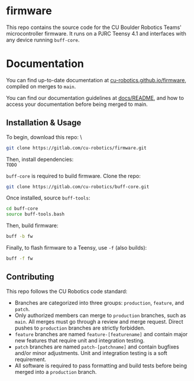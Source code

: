 # firmware
This repo contains the source code for the CU Boulder Robotics Teams' microcontroller firmware. It runs on a PJRC Teensy 4.1 and interfaces with any device running `buff-core`.

# Documentation
You can find up-to-date documentation at [cu-robotics.github.io/firmware](cu-robotics.github.io/firmware), compiled on merges to `main`.

You can find our documentation guidelines at [docs/README](docs/README.md), and how to access your documentation before being merged to main.

## Installation & Usage
To begin, download this repo: \
```bash
git clone https://gitlab.com/cu-robotics/firmware.git
```

Then, install dependencies: \
`TODO`

`buff-core` is required to build firmware. Clone the repo:
```bash
git clone https://gitlab.com/cu-robotics/buff-core.git
```

Once installed, source `buff-tools`:
```bash
cd buff-core
source buff-tools.bash
```

Then, build firmware:
```bash
buff -b fw
```

Finally, to flash firmware to a Teensy, use `-f` (also builds):
```bash
buff -f fw
```

## Contributing
This repo follows the CU Robotics code standard:
- Branches are categorized into three groups: `production`, `feature`, and `patch`.
- Only authorized members can merge to `production` branches, such as `main`. All merges must go through a review and merge request. Direct pushes to `production` branches are strictly forbidden.
- `feature` branches are named `feature-[featurename]` and contain major new features that require unit and integration testing.
- `patch` branches are named `patch-[patchname]` and contain bugfixes and/or minor adjustments. Unit and integration testing is a soft requirement.
- All software is required to pass formatting and build tests before being merged into a `production` branch.